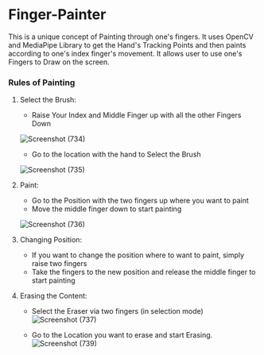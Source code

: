 # Finger-Painter
This is a unique concept of Painting through one's fingers. It uses OpenCV and MediaPipe Library to get the Hand's Tracking Points and then paints according to one's index finger's movement. It allows user to use one's Fingers to Draw on the screen.
### Rules of Painting
1. Select the Brush: 
	- Raise Your Index and Middle Finger up with all the other Fingers Down
	
	![Screenshot (734)](https://user-images.githubusercontent.com/87967508/127141829-8889cfd0-3774-4777-915c-83db08fad204.png)
	
	- Go to the location with the hand to Select the Brush
	
	![Screenshot (735)](https://user-images.githubusercontent.com/87967508/127141852-e7bb8ab4-6563-4d85-a804-8eeba5a44a41.png)
	
2. Paint:
	- Go to the Position with the two fingers up where you want to paint
	- Move the middle finger down to start painting
	
	![Screenshot (736)](https://user-images.githubusercontent.com/87967508/127141905-9f60914e-5825-440d-ba58-20ddd5565df3.png)
	
3. Changing Position:
	- If you want to change the position where to want to paint, simply raise two fingers
	- Take the fingers to the new position and release the middle finger to start painting

4. Erasing the Content:
	- Select the Eraser via two fingers (in selection mode)
	![Screenshot (737)](https://user-images.githubusercontent.com/87967508/127142067-b0c498e8-f1a9-45ca-ae01-6d85b1e8054c.png)

	- Go to the Location you want to erase and start Erasing.
	![Screenshot (739)](https://user-images.githubusercontent.com/87967508/127142086-188bb20f-0bc3-46a6-ad07-1bd4b3600dc5.png)
